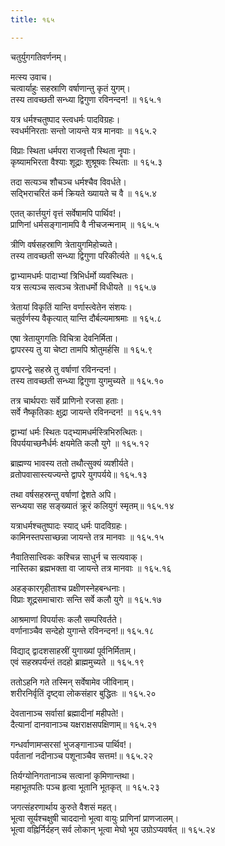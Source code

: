 ```yaml
---
title: १६५

---
```

चतुर्युगगतिवर्णनम्।  
  
मत्स्य उवाच।  
चत्वार्याहुः सहस्राणि वर्षाणान्तु कृतं युगम्।  
तस्य तावच्छती सन्ध्या द्विगुणा रविनन्दन! ॥ १६५.१  
  
यत्र धर्मश्चतुष्पाद स्त्वधर्मः पादविग्रहः।  
स्वधर्मनिरताः सन्तो जायन्ते यत्र मानवाः ॥ १६५.२  
  
विप्राः स्थिता धर्मपरा राजवृत्तौ स्थिता नॄपाः।  
कृष्यामभिरता वैश्याः शूद्राः शुश्रूषवः स्थिताः ॥ १६५.३  
  
तदा सत्यञ्च शौचञ्च धर्मश्चैव विवर्धते।  
सद्भिराचरितं कर्म क्रियते ख्यायते च वै ॥ १६५.४  
  
एतत् कार्त्तयुगं वृत्तं सर्वेषामपि पार्थिव!।  
प्राणिनां धर्मसङ्गानामपि वै नीचजन्मनाम् ॥ १६५.५  
  
त्रीणि वर्षसहस्राणि त्रेतायुगमिहोच्यते।  
तस्य तावच्छती सन्ध्या द्विगुणा परिकीर्त्यते ॥ १६५.६  
  
द्वाभ्यामधर्मः पादाभ्यां त्रिभिर्धर्मो व्यवस्थितः।  
यत्र सत्यञ्च सत्वञ्च त्रेताधर्मो विधीयते ॥ १६५.७  
  
त्रेतायां विकृतिं यान्ति वर्णास्त्वेतेन संशयः।  
चतुर्वर्णस्य वैकृत्यात् यान्ति दौर्बल्यमाश्रमाः ॥ १६५.८  
  
एषा त्रेतायुगगतिः विचित्रा देवनिर्मिता।  
द्वापरस्य तु या चेष्टा तामपि श्रोतुमर्हसि ॥ १६५.९  
  
द्वापरन्द्वे सहस्रे तु वर्षाणां रविनन्दन!।  
तस्य तावच्छती सन्ध्या द्विगुणा युगमुच्यते ॥ १६५.१०  
  
तत्र चार्थपराः सर्वे प्राणिनो रजसा हताः।  
सर्वे नैष्कृतिकाः क्षुद्रा जायन्ते रविनन्दन! ॥ १६५.११  
  
द्वाभ्यां धर्मः स्थितः पद्भ्यामधर्मस्त्रिभिरुत्थितः।  
विपर्ययाच्छनैर्धर्मः क्षयमेति कलौ युगे ॥ १६५.१२  
  
ब्राह्मण्य भावस्य ततो तथौत्सुक्यं व्यशीर्यते।  
व्रतोपवासास्त्यज्यन्ते द्वापरे युगपर्यये॥ १६५.१३  
  
तथा वर्षसहस्रन्तु वर्षाणां द्वेशते अपि।  
सन्ध्यया सह सङ्ख्यातं क्रूरं कलियुगं स्मृतम्॥ १६५.१४  
  
यत्राधर्मश्चतुष्पादः स्याद् धर्मः पादविग्रहः।  
कामिनस्तपसाच्छन्ना जायन्ते तत्र मानवाः ॥ १६५.१५  
  
नैवातिसात्त्विकः कश्चिन्न साधुर्न च सत्यवाक्।  
नास्तिका ब्रह्मभक्ता वा जायन्ते तत्र मानवाः ॥ १६५.१६  
  
अहङ्कारगृहीताश्च प्रक्षीणस्नेहबन्धनाः।  
विप्राः शूद्रसमाचाराः सन्ति सर्वे कलौ युगे ॥ १६५.१७  
  
आश्रमाणां विपर्यासः कलौ सम्परिवर्तते।  
वर्णानाञ्चैव सन्देहो युगान्ते रविनन्दन!॥ १६५.१८  
  
विद्याद् द्वादशसाहस्रीं युगाख्यां पूर्वनिर्मिताम्।  
एवं सहस्रपर्यन्तं तदहो ब्राह्ममुच्यते ॥ १६५.१९  
  
ततोऽहनि गते तस्मिन् सर्वेषामेव जीविनाम्।  
शरीरनिर्वृतिं दृष्ट्वा लोकसंहार बुद्धितः ॥ १६५.२०  
  
देवतानाञ्च सर्वासां ब्रह्मादीनां महीपते!।  
दैत्यानां दानवानाञ्च यक्षराक्षसपक्षिणाम्॥ १६५.२१  
  
गन्धर्वाणामप्सरसां भुजङ्गानाञ्च पार्थिव!।  
पर्वतानां नदीनाञ्च पशूनाञ्चैव सत्तम!॥ १६५.२२  
  
तिर्यग्योनिगतानाञ्च सत्वानां कृमिणान्तथा।  
महाभूतपतिः पञ्च हृत्वा भूतानि भूतकृत् ॥ १६५.२३  
  
जगत्संहरणार्थाय कुरुते वैशसं महत्।  
भूत्वा सूर्यश्चक्षुषी चाददानो भूत्वा वायुः प्राणिनां प्राणजालम्।  
भूत्वा वह्निर्निर्दहन् सर्व लोकान् भूत्वा मेघो भूय उग्रोऽप्यवर्षत् ॥ १६५.२४